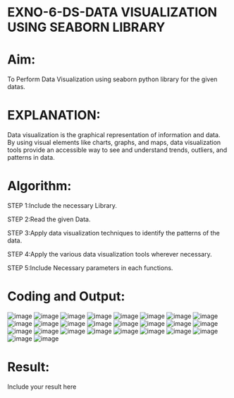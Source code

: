 # EXNO-6-DS-DATA VISUALIZATION USING SEABORN LIBRARY

# Aim:
  To Perform Data Visualization using seaborn python library for the given datas.

# EXPLANATION:
Data visualization is the graphical representation of information and data. By using visual elements like charts, graphs, and maps, data visualization tools provide an accessible way to see and understand trends, outliers, and patterns in data.

# Algorithm:
STEP 1:Include the necessary Library.

STEP 2:Read the given Data.

STEP 3:Apply data visualization techniques to identify the patterns of the data.

STEP 4:Apply the various data visualization tools wherever necessary.

STEP 5:Include Necessary parameters in each functions.

# Coding and Output:
![image](https://github.com/user-attachments/assets/58462f3b-2ebf-4cee-81e2-52197b70858c)
![image](https://github.com/user-attachments/assets/836f5b48-886c-42e4-8409-bfc71b399a33)
![image](https://github.com/user-attachments/assets/9e5462e0-c925-44df-a646-0538853b1ef5)
![image](https://github.com/user-attachments/assets/af6f1def-44c3-4a62-b3e6-c8bae03783af)
![image](https://github.com/user-attachments/assets/c789ea3d-8f17-402c-b79e-a4018512dd69)
![image](https://github.com/user-attachments/assets/1d4eb1cb-2be5-415c-9a98-23f42e98e57a)
![image](https://github.com/user-attachments/assets/e2f74564-5886-4da6-847d-89d590702d1a)
![image](https://github.com/user-attachments/assets/53208ddd-aae8-4b5f-a9db-d0c531eee3c5)
![image](https://github.com/user-attachments/assets/9b7d2ab3-bcf3-4220-8a7c-d0ce8681449f)
![image](https://github.com/user-attachments/assets/bb8bb949-507c-4a20-9fef-f6a6c56e3371)
![image](https://github.com/user-attachments/assets/c1bfafd9-123b-4226-bc76-47d895ccfc0e)
![image](https://github.com/user-attachments/assets/b6985c63-1daf-495d-bec3-d840309f6c8a)
![image](https://github.com/user-attachments/assets/760223c8-0c2f-41b9-845e-e674278b8cca)
![image](https://github.com/user-attachments/assets/0006242a-74e4-4bc8-aaad-95cf2e1932c8)
![image](https://github.com/user-attachments/assets/b710994a-c970-4d47-9a3c-eeab200f0cda)
![image](https://github.com/user-attachments/assets/b0436de7-3582-46d8-a0bd-cbbdc3315066)
![image](https://github.com/user-attachments/assets/5a6be6ed-e4be-41e2-8812-43a9969c9f3e)
![image](https://github.com/user-attachments/assets/c8c71bd2-8e4d-4218-8977-052cd7e9ccde)
![image](https://github.com/user-attachments/assets/653dbe82-928d-420e-9772-363f6a9176be)
![image](https://github.com/user-attachments/assets/5e0d4222-f326-4018-a9ea-5662c286eb95)
![image](https://github.com/user-attachments/assets/e7991f61-d742-41b5-b439-d8f0dca70f13)
![image](https://github.com/user-attachments/assets/8ce02706-0831-486d-b221-4b4ccf7034ac)
![image](https://github.com/user-attachments/assets/72b9e974-04bf-4370-874e-5c03b4e8c23b)
![image](https://github.com/user-attachments/assets/ec743b6c-13bb-46d9-8675-9d0c7fc4b490)
![image](https://github.com/user-attachments/assets/fa6ceea1-bb9f-4947-a94d-d120e760dcde)
![image](https://github.com/user-attachments/assets/998b9326-bf41-40ab-b41c-18f3c852d24c)


# Result:
 Include your result here
